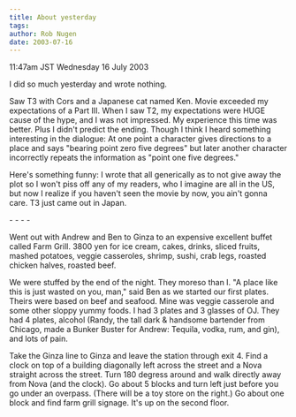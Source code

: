 ```yaml
---
title: About yesterday
tags: 
author: Rob Nugen
date: 2003-07-16
---
```


<p class=date>11:47am JST Wednesday 16 July 2003</p>

<p>I did so much yesterday and wrote nothing.</p>

<p>Saw T3 with Cors and a Japanese cat named Ken.  Movie exceeded my
expectations of a Part III.  When I saw T2, my expectations were HUGE
cause of the hype, and I was not impressed.  My experience this time
was better.  Plus I didn't predict the ending.  Though I think I heard
something interesting in the dialogue: At one point a character gives
directions to a place and says "bearing point zero five degrees" but
later another character incorrectly repeats the information as "point
one five degrees."</p>

<p>Here's something funny: I wrote that all generically as to not give
away the plot so I won't piss off any of my readers, who I imagine are
all in the US, but now I realize if you haven't seen the movie by now,
you ain't gonna care.  T3 just came out in Japan.</p>

<p>- - - -</p>

<p>Went out with Andrew and Ben to Ginza to an expensive excellent
buffet called Farm Grill.  3800 yen for ice cream, cakes, drinks,
sliced fruits, mashed potatoes, veggie casseroles, shrimp, sushi, crab
legs, roasted chicken halves, roasted beef.</p>

<p>We were stuffed by the end of the night.  They moreso than I.  "A
place like this is just wasted on you, man," said Ben as we started
our first plates.  Theirs were based on beef and seafood.  Mine was
veggie casserole and some other sloppy yummy foods.  I had 3 plates
and 3 glasses of OJ.  They had 4 plates, alcohol (Randy, the tall dark
& handsome bartender from Chicago, made a Bunker Buster for Andrew:
Tequila, vodka, rum, and gin), and lots of pain.</p>

<p>Take the Ginza line to Ginza and leave the station through exit 4.
Find a clock on top of a building diagonally left across the street
and a Nova straight across the street.  Turn 180 degress around and
walk directly away from Nova (and the clock).  Go about 5 blocks and
turn left just before you go under an overpass.  (There will be a toy
store on the right.)  Go about one block and find farm grill signage.
It's up on the second floor.</p>
